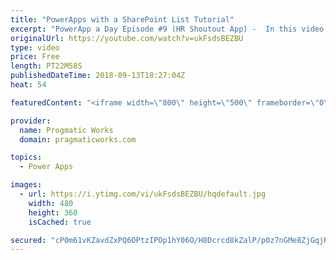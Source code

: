 ```yaml
---
title: "PowerApps with a SharePoint List Tutorial"
excerpt: "PowerApp a Day Episode #9 (HR Shoutout App) -  In this video, you'll see how to read and write data into SharePoint using PowerApps. We'll also explore some quirks with the people picker in SharePoint.    Power App and Power Platform Training : https://pragmaticworks.com/training/on-demand-training"
originalUrl: https://youtube.com/watch?v=ukFsdsBEZBU
type: video
price: Free
length: PT22M58S
publishedDateTime: 2018-09-13T18:27:04Z
heat: 54

featuredContent: "<iframe width=\"800\" height=\"500\" frameborder=\"0\" src=\"https://www.youtube.com/embed/ukFsdsBEZBU\" allow=\"accelerometer; autoplay; encrypted-media; gyroscope; picture-in-picture\" allowfullscreen></iframe>"

provider:
  name: Progmatic Works
  domain: pragmaticworks.com

topics:
  - Power Apps

images:
  - url: https://i.ytimg.com/vi/ukFsdsBEZBU/hqdefault.jpg
    width: 480
    height: 360
    isCached: true

secured: "cP0m61vKZavdZxPQ6OPtzIPOp1hY06O/H8Dcrcd8kZalP/p0z7nGMe8ZjGqjRzTwOsbF5QMrGZsd4ppZ0ad4Xm117B4Wt1aX3oa+bkIWgDMEopQvDFqA7a21p+klXgjRPxOn8d5S4H4mTC/cxzUdDPDAQzf43Dh3bWwS7LjLBHzBC3ReK0fP/DOSXkLa2HjM5uOwVtmsIt1ObQHgfWZveYe4Et/z9JAw9F220YvtIYgWeJnk+bxQzpP48k/aKJ5YT5c/0TX5Ze37bPBk2KanflNySgQO5yMkSPfAUoDWGXcwkmRSxKwD4YrOzL9brhS6UevaTSPRxPPEMA/m1bEE/XTFyruAeMft58LZr6HDz3hZVS1EfbtQE+MJUnsC5OLcO82woWwiT9P3KYSHlwT8bRK5ZJAA3Z2KRjRwuIXQe04=;lttkpivNh/2IGs0/oVNlmQ=="
---
```


